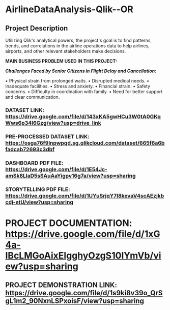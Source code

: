 # AirlineDataAnalysis-Qlik--OR
## Project Description
Utilizing Qlik's analytical powers, the project's goal is to find patterns, trends, and correlations in the airline operations data to help airlines, airports, and other relevant stakeholders make decisions.


**MAIN BUSINESS PROBLEM USED IN THIS PROJECT:**

***Challenges Faced by Senior Citizens in Flight Delay and Cancellation:***

• Physical strain from prolonged waits.
• Disrupted medical needs.
• Inadequate facilities.
• Stress and anxiety.
• Financial strain.
• Safety concerns.
• Difficulty in coordination with family.
• Need for better support and clear communication.


### DATASET LINK: https://drive.google.com/file/d/143xKA5gwHCu3W0tA0GKqWws6p34I6Gzg/view?usp=drive_link

### PRE-PROCESSED DATASET LINK: https://osga76f9lnpwpqd.sg.qlikcloud.com/dataset/665f6a6bfadcab72693c3dbf

### DASHBOARD PDF FILE: https://drive.google.com/file/d/1E54Jc-amSk8LlaD5sSAuAaYigpv16g7a/view?usp=sharing

### STORYTELLING PDF FILE: https://drive.google.com/file/d/1UYuSrjqY7I8kevaV4scAEzjkbcdj-etU/view?usp=sharing


# PROJECT DOCUMENTATION: https://drive.google.com/file/d/1xG4a-IBcLMGoAixElgghyOzgS10lYmVb/view?usp=sharing

## PROJECT DEMONSTRATION LINK: https://drive.google.com/file/d/1s9ki8v39o_QrSgL1m2_90NxnLSPxoisF/view?usp=sharing
